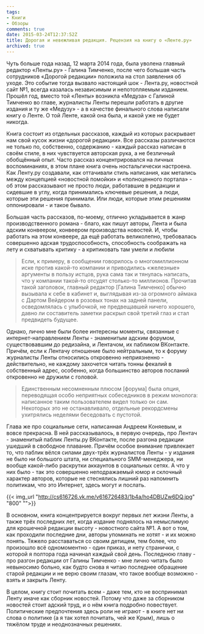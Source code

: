 ```yaml
---
tags:
- Книги
- Обзоры
comments: true
date: 2015-03-24T12:37:52Z
title: Дорогая и невежливая редакция. Рецензия на книгу о «Ленте.ру»
archived: true
---
```


Чуть больше года назад, 12 марта 2014 года, была уволена главный редактор «Ленты.ру» - Галина Тимченко, после чего большая часть сотрудников «Дорогой редакции» положила на стол заявления об уходе. Это событие тогда вызвало настоящий шок - Лента.ру, новостной сайт №1, всегда казалась независимым и непотопляемым изданием. Прошёл год, вместо той «Ленты» возникла «Медуза» с Галиной Тимченко во главе, журналисты Ленты перешли работать в другие издания и ту же «Медузу» - а в качестве финального слова написали книгу о Ленте. О той Ленте, какой она была, и какой уже не будет никогда.

<!--more-->

Книга состоит из отдельных рассказов, каждый из которых раскрывает нам свой кусок жизни «дорогой редакции». Все рассказы различаются не только по, собственно, содержанию - каждый рассказ написан в своём стиле, в них чувствуется авторская рука, а не безличный обобщённый опыт. Часто рассказ концентрировался на личных воспоминаниях, в этом плане книга очень ностальгически настроена. Как Ленту.ру создавали, как оттачивали стиль написания, как метались между концепцией «новостной помойки» и «полноценного портала» - об этом рассказывают не просто люди, работавшие в редакции и сидевшие в углу, когда принимались ключевые решения, а люди, которые эти решения принимали. Или люди, которые этим решениям оппонировали - и такое бывало.

Большая часть рассказов, по-моему, отлично укладывается в жанр производственного романа - благо, как пишут авторы, Лента и была адским конвеером, конвеером производства новостей. И, чтобы работать на этом конвеере, да ещё работать великолепно, требовалась совершенно адская трудоспособность, способность соображать на лету и схватывать критику - а критиковать там умели и любили

> Если, к примеру, в сообщении говорилось о многомиллионном иске против какой-то компании и приводились «железные» аргументы в пользу истцов, рука сама так и тянулась написать, что у компании такой-то отсудят столько-то миллионов. Прочитав такой заголовок, главный редактор [Галина Тимченко] обычно вызывала к себе в кабинет и, выглядывая из-за огромного аймака с Дартом Вейдером в розовых тонах на задней панели, осведомлялась с улыбочкой, не предвещавшей ничего хорошего, давно ли составитель заметки раскрыл свой третий глаз и стал предвидеть будущее.

Однако, лично мне были более интересны моменты, связанные с интернет-направлением Ленты - знаменитым адским форумом, существовавшим до редизайна, и Лентачом, их пабликом ВКонтакте. Причём, если к Лентачу отношение было нейтральным, то к форуму журналисты Ленты относились откровенно неприязненно - действительно, не каждому захочется читать тонны фекалий в собственный адрес, особенно, когда большинство авторов посланий откровенно не дружили с головой.

>Единственным несомненным плюсом [форума] была опция, переводящая особо неприятных собеседников в режим монолога: написанное таким пользователем видел только он сам. Некоторых это не останавливало, отдельные рекордсмены ухитрялись неделями беседовать с пустотой.

Глава же про социальные сети, написанная Андреем Коняевым, и вовсе прекрасна. В ней рассказывалось, в первую очередь, про Лентач - знаменитый паблик Ленты.ру ВКонтакте, после разгона редакции ушедший в свободное плавание. Причём особое внимание привлекает то, что паблик вёлся силами двух-трёх журналистов Ленты - у издания не было ни большого штата, ни специального SMM-менеджера, ни вообще какой-либо раскрутки аккаунтов в социальных сетях. А что у них было - так это совершенно неподражаемый юмор и склочный характер авторов, которые не стеснялись лишний раз напомнить политикам, что это Интернет, здесь могут и послать.

{{< img_url "http://cs616726.vk.me/v616726483/1b4a/ho4DBUZw6DQ.jpg" "800" "">}}

В основном, книга концентрируется вокруг первых лет жизни Ленты, а также трёх последних лет, когда издание поднялось на немыслимую для крошечной редакции высоту - новостного сайта №1. А вот о том, как проходили последние дни, авторы упоминать не хотят - и их можно понять. Тяжело расставаться со своим детищем, тем более, что произошло всё одномоментно - один приказ, и нету странички, с которой я полтора года начинал каждый свой день. Последнюю главу - про разгон редакции от Галины Тимченко - мне лично читать было невыносимо больно, как будто снова я читаю последнее обращение старой редакции и не верю своим глазам, что такое вообще возможно - взять и закрыть Ленту.

В целом, книгу стоит почитать всем - даже тем, кто не воспринимал Ленту иначе как сборник новостей. Потому что даже за сборником новостей стоит адский труд, и о нём книга подробно повествует. Политические предпочтения здесь роли не играют - в книге нет ни слова о политике (а я так хотел почитать, чей же Крым), лишь о тяжёлом труде и неоднозначных решениях.

